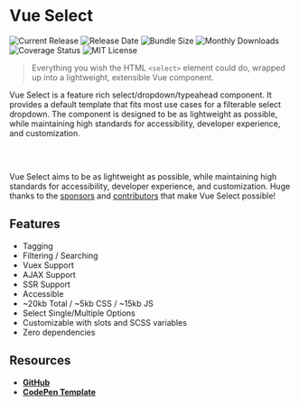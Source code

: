# Vue Select

![Current Release](https://img.shields.io/github/release/sagalbot/vue-select.svg?style=flat-square)
![Release Date](https://img.shields.io/github/release-date/sagalbot/vue-select?style=flat-square)
![Bundle Size](https://flat.badgen.net/bundlephobia/min/vue-select)
![Monthly Downloads](https://img.shields.io/npm/dm/vue-select.svg?style=flat-square)
![Coverage Status](https://coveralls.io/repos/github/sagalbot/vue-select/badge.svg?branch=master)
![MIT License](https://img.shields.io/github/license/sagalbot/vue-select.svg?style=flat-square)

> Everything you wish the HTML `<select>` element could do, wrapped
> up into a lightweight, extensible Vue component.

Vue Select is a feature rich select/dropdown/typeahead component. It provides a default
template that fits most use cases for a filterable select dropdown. The component is designed to be as
lightweight as possible, while maintaining high standards for accessibility,
developer experience, and customization.

<div style="max-width:25rem; margin: 0 auto; padding: 1rem 0;">
  <country-select />  
</div>

Vue Select aims to be as lightweight as possible, while maintaining high standards for accessibility,
developer experience, and customization. Huge thanks to the [sponsors](sponsors.md) and
[contributors](contributors.md) that make Vue Select possible!

## Features

- Tagging
- Filtering / Searching
- Vuex Support
- AJAX Support
- SSR Support
- Accessible
- ~20kb Total / ~5kb CSS / ~15kb JS
- Select Single/Multiple Options
- Customizable with slots and SCSS variables
- Zero dependencies

## Resources

- **[GitHub](https://github.com/sagalbot/vue-select)**
- **[CodePen Template](http://codepen.io/sagalbot/pen/NpwrQO)**
